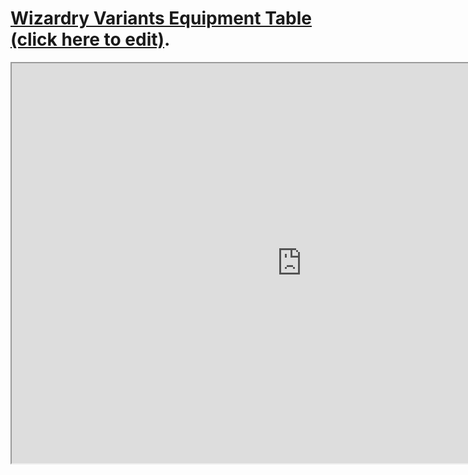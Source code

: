 # [Wizardry Variants Equipment Table (click here to edit)](https://docs.google.com/spreadsheets/d/1j9gmngMUitaMAESlcCNeWJ5vAdMo_-yo8KkPxiMr1ZY/edit).

<iframe style="width: 58rem; height: 40rem;" src="https://docs.google.com/spreadsheets/d/e/2PACX-1vRdkxkQ7MR0kOOOlPgZ666s2oFoyI5Z34y6l1hxcwHXdktXuf9OrsfhQAsINwLvCBVEfylIygj5oCAE/pubhtml?gid=0&amp;widget=true&amp;headers=false"></iframe>
